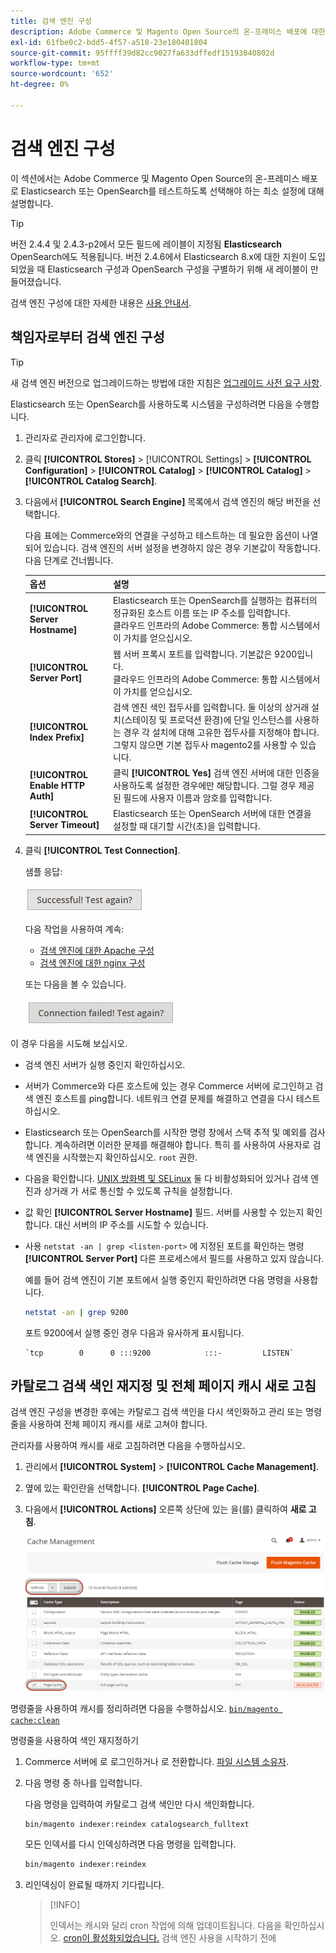 ```yaml
---
title: 검색 엔진 구성
description: Adobe Commerce 및 Magento Open Source의 온-프레미스 배포에 대한 검색 엔진을 구성합니다.
exl-id: 61fbe0c2-bdd5-4f57-a518-23e180401804
source-git-commit: 95ffff39d82cc9027fa633dffedf15193040802d
workflow-type: tm+mt
source-wordcount: '652'
ht-degree: 0%

---
```


# 검색 엔진 구성

이 섹션에서는 Adobe Commerce 및 Magento Open Source의 온-프레미스 배포로 Elasticsearch 또는 OpenSearch를 테스트하도록 선택해야 하는 최소 설정에 대해 설명합니다.

>[!TIP]
>
>버전 2.4.4 및 2.4.3-p2에서 모든 필드에 레이블이 지정됨 **Elasticsearch** OpenSearch에도 적용됩니다.
>버전 2.4.6에서 Elasticsearch 8.x에 대한 지원이 도입되었을 때 Elasticsearch 구성과 OpenSearch 구성을 구별하기 위해 새 레이블이 만들어졌습니다.

검색 엔진 구성에 대한 자세한 내용은 [사용 안내서](https://experienceleague.adobe.com/docs/commerce-admin/catalog/catalog/search/search-configuration.html).

## 책임자로부터 검색 엔진 구성

>[!TIP]
>
>새 검색 엔진 버전으로 업그레이드하는 방법에 대한 지침은 [업그레이드 사전 요구 사항](../../upgrade/prepare/prerequisites.md).

Elasticsearch 또는 OpenSearch를 사용하도록 시스템을 구성하려면 다음을 수행합니다.

1. 관리자로 관리자에 로그인합니다.
1. 클릭 **[!UICONTROL Stores]** > [!UICONTROL Settings] > **[!UICONTROL Configuration]** > **[!UICONTROL Catalog]** > **[!UICONTROL Catalog]** > **[!UICONTROL Catalog Search]**.
1. 다음에서 **[!UICONTROL Search Engine]** 목록에서 검색 엔진의 해당 버전을 선택합니다.

   다음 표에는 Commerce와의 연결을 구성하고 테스트하는 데 필요한 옵션이 나열되어 있습니다. 검색 엔진의 서버 설정을 변경하지 않은 경우 기본값이 작동합니다. 다음 단계로 건너뜁니다.

   | 옵션 | 설명 |
   |--- |--- |
   | **[!UICONTROL Server Hostname]** | Elasticsearch 또는 OpenSearch를 실행하는 컴퓨터의 정규화된 호스트 이름 또는 IP 주소를 입력합니다.<br>클라우드 인프라의 Adobe Commerce: 통합 시스템에서 이 가치를 얻으십시오. |
   | **[!UICONTROL Server Port]** | 웹 서버 프록시 포트를 입력합니다. 기본값은 9200입니다.<br>클라우드 인프라의 Adobe Commerce: 통합 시스템에서 이 가치를 얻으십시오. |
   | **[!UICONTROL Index Prefix]** | 검색 엔진 색인 접두사를 입력합니다. 둘 이상의 상거래 설치(스테이징 및 프로덕션 환경)에 단일 인스턴스를 사용하는 경우 각 설치에 대해 고유한 접두사를 지정해야 합니다. 그렇지 않으면 기본 접두사 magento2를 사용할 수 있습니다. |
   | **[!UICONTROL Enable HTTP Auth]** | 클릭 **[!UICONTROL Yes]** 검색 엔진 서버에 대한 인증을 사용하도록 설정한 경우에만 해당합니다. 그럴 경우 제공된 필드에 사용자 이름과 암호를 입력합니다. |
   | **[!UICONTROL Server Timeout]** | Elasticsearch 또는 OpenSearch 서버에 대한 연결을 설정할 때 대기할 시간(초)을 입력합니다. |

1. 클릭 **[!UICONTROL Test Connection]**.

   샘플 응답:

   ![성공](../../assets/configuration/elastic_test-success.png)

   다음 작업을 사용하여 계속:

   - [검색 엔진에 대한 Apache 구성](../../installation/prerequisites/search-engine/configure-apache.md)
   - [검색 엔진에 대한 nginx 구성](../../installation/prerequisites/search-engine/configure-nginx.md)

   또는 다음을 볼 수 있습니다.

   ![실패](../../assets/configuration/elastic_test-fail.png)

이 경우 다음을 시도해 보십시오.

- 검색 엔진 서버가 실행 중인지 확인하십시오.
- 서버가 Commerce와 다른 호스트에 있는 경우 Commerce 서버에 로그인하고 검색 엔진 호스트를 ping합니다. 네트워크 연결 문제를 해결하고 연결을 다시 테스트하십시오.
- Elasticsearch 또는 OpenSearch를 시작한 명령 창에서 스택 추적 및 예외를 검사합니다. 계속하려면 이러한 문제를 해결해야 합니다. 특히 를 사용하여 사용자로 검색 엔진을 시작했는지 확인하십시오. `root` 권한.
- 다음을 확인합니다. [UNIX 방화벽 및 SELinux](../../installation/prerequisites/search-engine/overview.md#firewall-and-selinux) 둘 다 비활성화되어 있거나 검색 엔진과 상거래 가 서로 통신할 수 있도록 규칙을 설정합니다.
- 값 확인 **[!UICONTROL Server Hostname]** 필드. 서버를 사용할 수 있는지 확인합니다. 대신 서버의 IP 주소를 시도할 수 있습니다.
- 사용 `netstat -an | grep <listen-port>` 에 지정된 포트를 확인하는 명령 **[!UICONTROL Server Port]** 다른 프로세스에서 필드를 사용하고 있지 않습니다.

   예를 들어 검색 엔진이 기본 포트에서 실행 중인지 확인하려면 다음 명령을 사용합니다.

   ```bash
   netstat -an | grep 9200
   ```

   포트 9200에서 실행 중인 경우 다음과 유사하게 표시됩니다.

   ```terminal
   `tcp        0      0 :::9200            :::-         LISTEN`
   ```

## 카탈로그 검색 색인 재지정 및 전체 페이지 캐시 새로 고침

검색 엔진 구성을 변경한 후에는 카탈로그 검색 색인을 다시 색인화하고 관리 또는 명령줄을 사용하여 전체 페이지 캐시를 새로 고쳐야 합니다.

관리자를 사용하여 캐시를 새로 고침하려면 다음을 수행하십시오.

1. 관리에서 **[!UICONTROL System]** > **[!UICONTROL Cache Management]**.
1. 옆에 있는 확인란을 선택합니다. **[!UICONTROL Page Cache]**.
1. 다음에서 **[!UICONTROL Actions]** 오른쪽 상단에 있는 을(를) 클릭하여 **새로 고침**.

   ![캐시 관리](../../assets/configuration/refresh-cache.png)

명령줄을 사용하여 캐시를 정리하려면 다음을 수행하십시오. [`bin/magento cache:clean`](../cli/manage-cache.md#clean-and-flush-cache-types)

명령줄을 사용하여 색인 재지정하기

1. Commerce 서버에 로 로그인하거나 로 전환합니다. [파일 시스템 소유자](../../installation/prerequisites/file-system/overview.md).
1. 다음 명령 중 하나를 입력합니다.

   다음 명령을 입력하여 카탈로그 검색 색인만 다시 색인화합니다.

   ```bash
   bin/magento indexer:reindex catalogsearch_fulltext
   ```

   모든 인덱서를 다시 인덱싱하려면 다음 명령을 입력합니다.

   ```bash
   bin/magento indexer:reindex
   ```

1. 리인덱싱이 완료될 때까지 기다립니다.

   >[!INFO]
   >
   >인덱서는 캐시와 달리 cron 작업에 의해 업데이트됩니다. 다음을 확인하십시오. [cron이 활성화되었습니다.](../cli/configure-cron-jobs.md) 검색 엔진 사용을 시작하기 전에
